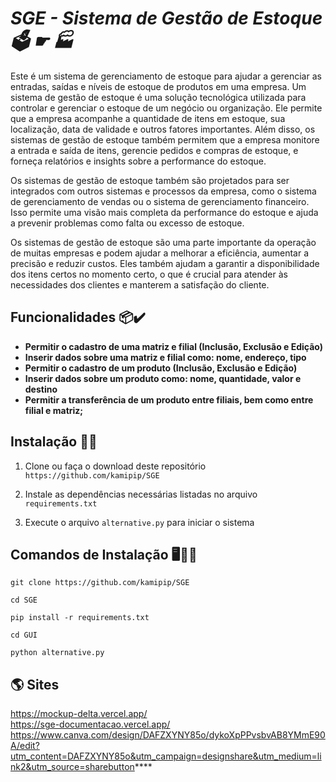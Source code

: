 # *SGE - Sistema de Gestão de Estoque 🗳️ ☛ 🏭* 

Este é um sistema de gerenciamento de estoque para ajudar a gerenciar as entradas, saídas e níveis de estoque de produtos em uma empresa. Um sistema de gestão de estoque é uma solução tecnológica utilizada para controlar e gerenciar o estoque de um negócio ou organização. Ele permite que a empresa acompanhe a quantidade de itens em estoque, sua localização, data de validade e outros fatores importantes. Além disso, os sistemas de gestão de estoque também permitem que a empresa monitore a entrada e saída de itens, gerencie pedidos e compras de estoque, e forneça relatórios e insights sobre a performance do estoque.

Os sistemas de gestão de estoque também são projetados para ser integrados com outros sistemas e processos da empresa, como o sistema de gerenciamento de vendas ou o sistema de gerenciamento financeiro. Isso permite uma visão mais completa da performance do estoque e ajuda a prevenir problemas como falta ou excesso de estoque.

Os sistemas de gestão de estoque são uma parte importante da operação de muitas empresas e podem ajudar a melhorar a eficiência, aumentar a precisão e reduzir custos. Eles também ajudam a garantir a disponibilidade dos itens certos no momento certo, o que é crucial para atender às necessidades dos clientes e manterem a satisfação do cliente.

## Funcionalidades 📦✔️

- **Permitir o cadastro de uma matriz e filial (Inclusão, Exclusão e Edição)**
- **Inserir dados sobre uma matriz e filial como: nome, endereço, tipo**
- **Permitir o cadastro de um produto (Inclusão, Exclusão e Edição)**
- **Inserir dados sobre um produto como: nome, quantidade, valor e destino**
- **Permitir a transferência de um produto entre filiais, bem como entre filial e matriz;**

## Instalação 🚀🐍
1. Clone ou faça o download deste repositório  `https://github.com/kamipip/SGE`

2. Instale as dependências necessárias listadas no arquivo `requirements.txt`

3. Execute o arquivo `alternative.py` para iniciar o sistema

## Comandos de Instalação 🖥️👩‍💻

```
git clone https://github.com/kamipip/SGE
```

```
cd SGE
```

```
pip install -r requirements.txt
```

```
cd GUI
```

```
python alternative.py
```

## 🌎 Sites
https://mockup-delta.vercel.app/
<br>
https://sge-documentacao.vercel.app/
<br>
https://www.canva.com/design/DAFZXYNY85o/dykoXpPPvsbvAB8YMmE90A/edit?utm_content=DAFZXYNY85o&utm_campaign=designshare&utm_medium=link2&utm_source=sharebutton****



